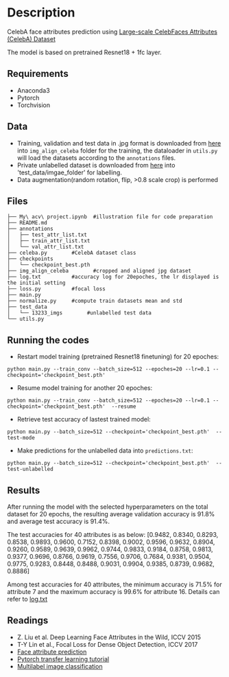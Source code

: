 # Description
CelebA face attributes prediction using [Large-scale CelebFaces Attributes (CelebA) Dataset](http://mmlab.ie.cuhk.edu.hk/projects/CelebA.html)

The model is based on pretrained Resnet18 + 1fc layer.

## Requirements
* Anaconda3
* Pytorch
* Torchvision

## Data
* Training, validation and test data in .jpg format is downloaded from [here](https://drive.google.com/drive/folders/0B7EVK8r0v71peklHb0pGdDl6R28?usp=sharing) into `img_align_celeba` folder for the training, the dataloader in `utils.py` will load the datasets according to the `annotations` files. 
* Private unlabelled dataset is downloaded from [here](https://drive.google.com/file/d/1VF7BkaII4eBZe98v9UNUj_1a2iWGU1kZ/view?usp=drivesdk) into 'test_data/imgae_folder' for labelling.
* Data augmentation(random rotation, flip, >0.8 scale crop) is performed

## Files
```
├── My\ acv\ project.ipynb  #illustration file for code preparation
├── README.md
├── annotations
│   ├── test_attr_list.txt
│   ├── train_attr_list.txt
│   └── val_attr_list.txt
├── celeba.py        #CelebA dataset class
├── checkpoints
│   └── checkpoint_best.pth
├── img_align_celeba        #cropped and aligned jpg dataset
├── log.txt          #accuracy log for 20epoches, the lr displayed is the initial setting
├── loss.py          #focal loss
├── main.py
├── normalize.py     #compute train datasets mean and std
├── test_data
│   └── 13233_imgs        #unlabelled test data
└── utils.py 
```

## Running the codes
* Restart model training (pretrained Resnet18 finetuning) for 20 epoches:
```
python main.py --train_conv --batch_size=512 --epoches=20 --lr=0.1 --checkpoint='checkpoint_best.pth' 
```
* Resume model training for another 20 epoches:
```
python main.py --train_conv --batch_size=512 --epoches=20 --lr=0.1 --checkpoint='checkpoint_best.pth'  --resume
```
* Retrieve test accuracy of lastest trained model:
```
python main.py --batch_size=512 --checkpoint='checkpoint_best.pth'  --test-mode
```
* Make predictions for the unlabelled data into `predictions.txt`:
```
python main.py --batch_size=512 --checkpoint='checkpoint_best.pth'  --test-unlabelled
```

## Results
After running the model with the selected hyperparameters on the total dataset for 20 epochs, the resulting average validation accuracy is 91.8% and average test accuracy is 91.4%. 

The test accuracies for 40 attributes is as below:
       [0.9482, 0.8340, 0.8293, 0.8538, 0.9893, 0.9600, 0.7152, 0.8398, 0.9002, 
        0.9596, 0.9632, 0.8904, 0.9260, 0.9589, 0.9639, 0.9962, 0.9744, 0.9833,
        0.9184, 0.8758, 0.9813, 0.9377, 0.9696, 0.8766, 0.9619, 0.7556, 0.9706,
        0.7684, 0.9381, 0.9504, 0.9775, 0.9283, 0.8448, 0.8488, 0.9031, 0.9904,
        0.9385, 0.8739, 0.9682, 0.8886]

Among test accuracies for 40 attributes, the minimum accuracy is 71.5% for attribute 7 and the maximum accuracy is 99.6% for attribute 16.
Details can refer to [log.txt](https://github.com/BambooPalace/Celeba-attributes-prediction/blob/main/log.txt)

## Readings
-  Z. Liu et al. Deep Learning Face Attributes in the Wild, ICCV 2015
- T-Y Lin et al., Focal Loss for Dense Object Detection, ICCV 2017
- [Face attribute prediction]( https://github.com/d-li14/face-attribute-prediction)
- [Pytorch transfer learning tutorial](https://pytorch.org/tutorials/beginner/transfer_learning_tutorial.html)
- [Multilabel image classification](https://www.learnopencv.com/multi-label-image-classification-with-pytorch-image-tagging/)

